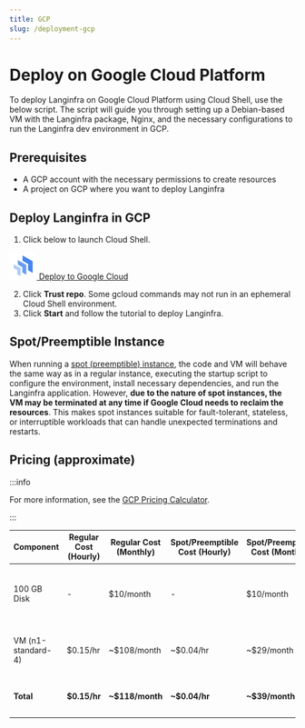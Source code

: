 ```yaml
---
title: GCP
slug: /deployment-gcp
---
```


# Deploy on Google Cloud Platform

To deploy Langinfra on Google Cloud Platform using Cloud Shell, use the below script.
The script will guide you through setting up a Debian-based VM with the Langinfra package, Nginx, and the necessary configurations to run the Langinfra dev environment in GCP.

## Prerequisites

* A GCP account with the necessary permissions to create resources
* A project on GCP where you want to deploy Langinfra

## Deploy Langinfra in GCP

1. Click below to launch Cloud Shell.

[![GCP Deploy](/logos/cloud_deploy.svg) Deploy to Google Cloud](https://console.cloud.google.com/cloudshell/open?git_repo=https://github.com/khulnasoft/langinfra&working_dir=scripts/gcp&shellonly=true&tutorial=walkthroughtutorial.md)

2. Click **Trust repo**. Some gcloud commands may not run in an ephemeral Cloud Shell environment.
3. Click **Start** and follow the tutorial to deploy Langinfra.

## Spot/Preemptible Instance

When running a [spot (preemptible) instance](https://cloud.google.com/compute/docs/instances/preemptible), the code and VM will behave the same way as in a regular instance, executing the startup script to configure the environment, install necessary dependencies, and run the Langinfra application. However, **due to the nature of spot instances, the VM may be terminated at any time if Google Cloud needs to reclaim the resources**. This makes spot instances suitable for fault-tolerant, stateless, or interruptible workloads that can handle unexpected terminations and restarts.

## Pricing (approximate)

:::info

For more information, see the [GCP Pricing Calculator](https://cloud.google.com/products/calculator?hl=en).

:::


| Component          | Regular Cost (Hourly) | Regular Cost (Monthly) | Spot/Preemptible Cost (Hourly) | Spot/Preemptible Cost (Monthly) | Notes                                                                      |
| ------------------ | --------------------- | ---------------------- | ------------------------------ | ------------------------------- | -------------------------------------------------------------------------- |
| 100 GB Disk        | -                     | $10/month              | -                              | $10/month                       | Disk cost remains the same for both regular and Spot/Preemptible VMs       |
| VM (n1-standard-4) | $0.15/hr              | ~$108/month            | ~$0.04/hr                      | ~$29/month                      | The VM cost can be significantly reduced using a Spot/Preemptible instance |
| **Total**          | **$0.15/hr**          | **~$118/month**        | **~$0.04/hr**                  | **~$39/month**                  | Total costs for running the VM and disk 24/7 for an entire month           |
